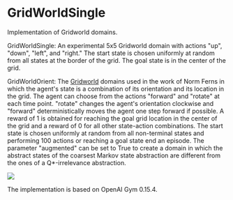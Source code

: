 # GridWorldSingle

Implementation of Gridworld domains. 

GridWorldSingle: An experimental 5x5 Gridworld domain with actions "up", "down", "left", and "right." The start state is chosen uniformly at random from all states at the border of the grid. The goal state is in the center of the grid.

GridWorldOrient: The [Gridworld](https://dl.acm.org/doi/10.5555/3020419.3020441) domains used in the work of Norm Ferns in which the agent's state is a combination of its orientation and its location in the grid. The agent can choose from the actions "forward" and "rotate" at each time point. "rotate" changes the agent's orientation clockwise and "forward" deterministically moves the agent one step forward if possible. A reward of 1 is obtained for reaching the goal grid location in the center of the grid and a reward of 0 for all other state-action combinations. The start state is chosen uniformly at random from all non-terminal states and performing 100 actions or reaching a goal state end an episode. The parameter "augmented" can be set to True to create a domain in which the abstract states of the coarsest Markov state abstraction are different from the ones of a Q*-irrelevance abstraction.

![](Images/Gridworld_3x3_Domain)

The implementation is based on OpenAI Gym 0.15.4.
